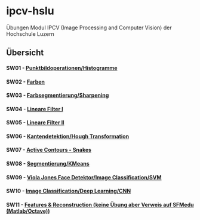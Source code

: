 # ipcv-hslu
Übungen Modul IPCV (Image Processing and Computer Vision) der Hochschule Luzern

## Übersicht
#### SW01 - [Punktbildoperationen/Histogramme](https://github.com/AdWiAdWi/ipcv-hslu/tree/master/SW01/uebung01)
#### SW02 - [Farben](https://github.com/AdWiAdWi/ipcv-hslu/tree/master/SW02/uebung02)
#### SW03 - [Farbsegmentierung/Sharpening](https://github.com/AdWiAdWi/ipcv-hslu/tree/master/SW03/uebung03)
#### SW04 - [Lineare Filter I](https://github.com/AdWiAdWi/ipcv-hslu/tree/master/SW04/uebung04)
#### SW05 - [Lineare Filter II](https://github.com/AdWiAdWi/ipcv-hslu/tree/master/SW05/uebung05)
#### SW06 - [Kantendetektion/Hough Transformation](https://github.com/AdWiAdWi/ipcv-hslu/tree/master/SW06/uebung06)
#### SW07 - [Active Contours - Snakes](https://github.com/AdWiAdWi/ipcv-hslu/tree/master/SW07/uebung07)
#### SW08 - [Segmentierung/KMeans](https://github.com/AdWiAdWi/ipcv-hslu/tree/master/SW08/uebung08)
#### SW09 - [Viola Jones Face Detektor/Image Classification/SVM](https://github.com/AdWiAdWi/ipcv-hslu/tree/master/SW09/uebung09)
#### SW10 - [Image Classification/Deep Learning/CNN](https://github.com/AdWiAdWi/ipcv-hslu/tree/master/SW10/uebung10)
#### SW11 - [Features & Reconstruction (keine Übung aber Verweis auf SFMedu (Matlab/Octave))](https://github.com/jianxiongxiao/SFMedu)

